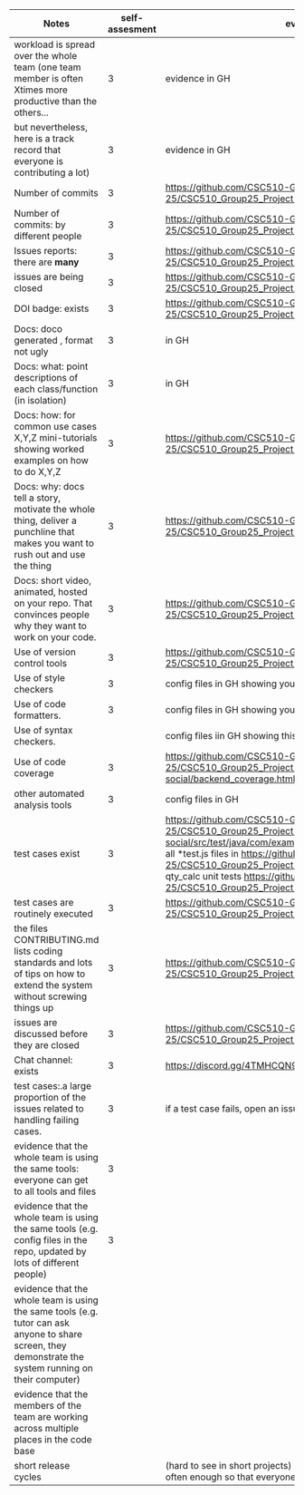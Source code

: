 | Notes|self-assesment|evidence|
|-----|-----|---------|
|workload is spread over the whole team (one team member is often Xtimes more productive than the others... |3|evidence in GH|
but nevertheless, here is a track record that everyone is contributing a lot)|3|evidence  in GH|
| Number of commits|3|https://github.com/CSC510-Group-25/CSC510_Group25_Project1|
| Number of commits: by different people|3|https://github.com/CSC510-Group-25/CSC510_Group25_Project1/pulse|
| Issues reports: there are **many**|3|https://github.com/CSC510-Group-25/CSC510_Group25_Project1/projects/1|
|  issues are being  closed|3|https://github.com/CSC510-Group-25/CSC510_Group25_Project1/projects/1|
| DOI badge: exists |3|https://github.com/CSC510-Group-25/CSC510_Group25_Project1|
|Docs: doco generated , format not ugly |3|in GH|
|Docs: what: point descriptions of each class/function (in isolation) |3|in GH|
|Docs: how: for common use cases X,Y,Z mini-tutorials showing worked examples on how to do X,Y,Z|3|https://github.com/CSC510-Group-25/CSC510_Group25_Project1/blob/main/docs/DemoScript.docx|
|Docs: why: docs tell a story, motivate the whole thing, deliver a punchline that makes you want to rush out and use the thing|3|https://github.com/CSC510-Group-25/CSC510_Group25_Project1|
|Docs: short video, animated, hosted on your repo. That convinces people why they want to work on your code.|3|https://github.com/CSC510-Group-25/CSC510_Group25_Project1#readme|
| Use of version control tools|3|https://github.com/CSC510-Group-25/CSC510_Group25_Project1|
|Use of  style checkers |3|config files in GH showing your config|
| Use of code  formatters. |3|config files in GH showing your this formatter's  config|
| Use of syntax checkers. ||config files iin  GH showing this checker's config  |
| Use of code coverage |3|https://github.com/CSC510-Group-25/CSC510_Group25_Project1/blob/main/spring-social/backend_coverage.html|
| other automated analysis tools|3|config files in GH|
| test cases exist|3|https://github.com/CSC510-Group-25/CSC510_Group25_Project1/tree/main/spring-social/src/test/java/com/example/springsocial <br/> all *test.js files in https://github.com/CSC510-Group-25/CSC510_Group25_Project1/tree/main/react-social/src <br/>qty_calc unit tests https://github.com/CSC510-Group-25/CSC510_Group25_Project1/tree/main/qty_calc/src/test/java|
| test cases are routinely executed|3|https://github.com/CSC510-Group-25/CSC510_Group25_Project1/actions|
 | the files CONTRIBUTING.md lists coding standards and lots of tips on how to extend the system without screwing things up|3|https://github.com/CSC510-Group-25/CSC510_Group25_Project1/blob/main/CONTRIBUTING.md|
| issues are discussed before they are closed|3|https://github.com/CSC510-Group-25/CSC510_Group25_Project1/issues/55|
| Chat channel: exists|3|https://discord.gg/4TMHCQN9|
| test cases:.a large proportion of the issues related to handling failing cases.|3|if a test case fails, open an issue and fix it|
| evidence that the whole team is using the same tools: everyone can get to all tools and files|3||
| evidence that the whole team is using the same tools (e.g. config files in the repo, updated by lots of different people)|3||
| evidence that the whole team is using the same tools (e.g. tutor can ask anyone to share screen, they demonstrate the system running on their computer)||
| evidence that the members of the team are working across multiple places in the code base||
|short release cycles || (hard to see in short projects) project members are committing often enough so that everyone can get your work|
